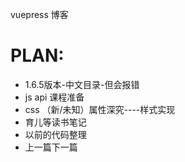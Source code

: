 vuepress 博客

# PLAN:
- 1.6.5版本-中文目录-但会报错
- js api 课程准备
- css （新/未知）属性深究----样式实现
- 育儿等读书笔记
- 以前的代码整理
- 上一篇下一篇 
